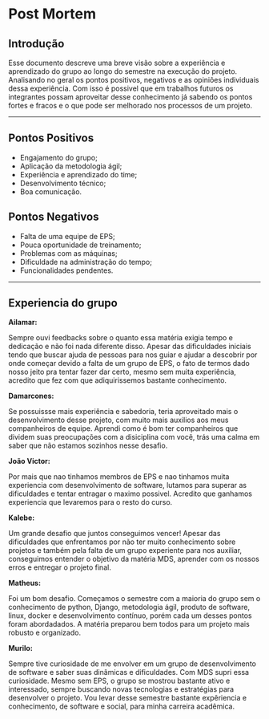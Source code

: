 # Post Mortem

## Introdução

Esse documento descreve uma breve visão sobre a experiência e aprendizado do grupo ao longo do semestre na execução do projeto. Analisando no geral os pontos positivos, negativos e as opiniões individuais dessa experiência. Com isso é possivel que em trabalhos futuros os integrantes possam aproveitar desse conhecimento já sabendo os pontos fortes e fracos e o que pode ser melhorado nos processos de um projeto.

---

## Pontos Positivos

* Engajamento do grupo;
* Aplicação da metodologia ágil;
* Experiência e aprendizado do time;
* Desenvolvimento técnico;
* Boa comunicação.


## Pontos Negativos

* Falta de uma equipe de EPS;
* Pouca oportunidade de treinamento;
* Problemas com as máquinas;
* Dificuldade na administração do tempo;
* Funcionalidades pendentes.

---

## Experiencia do grupo

**Ailamar:**

Sempre ouvi feedbacks sobre o quanto essa matéria exigia tempo e dedicação e não foi nada diferente disso. Apesar das dificuldades iniciais tendo que buscar ajuda de pessoas para nos guiar e ajudar a descobrir por onde começar devido a falta de um grupo de EPS, o fato de termos dado nosso jeito pra tentar fazer dar certo, mesmo sem muita experiência, acredito que fez com que adiquirissemos bastante conhecimento.

**Damarcones:**

Se possuissse mais experiência e sabedoria, teria aproveitado mais o desenvolvimento desse projeto, com muito mais auxilios aos meus companheiros de equipe. Aprendi como é bom ter companheiros que dividem suas preocupações com a disiciplina com você, trás uma calma em saber que não estamos sozinhos nesse desafio.

**João Victor:**

Por mais que nao tinhamos membros de EPS e nao tinhamos muita experiencia com desenvolvimento de software, lutamos para superar as dificuldades e tentar entragar o maximo possivel. Acredito que ganhamos experiencia que levaremos para o resto do curso.

**Kalebe:**

Um grande desafio que juntos conseguimos vencer! Apesar das dificuldades que enfrentamos por não ter muito conhecimento sobre projetos e também pela falta de um grupo experiente para nos auxiliar, conseguimos entender o objetivo da matéria MDS, aprender com os nossos erros e entregar o projeto final.

**Matheus:**

Foi um bom desafio. Começamos o semestre com a maioria do grupo sem o conhecimento de python, Django, metodologia ágil, produto de software, linux, docker e desenvolvimento contínuo, porém cada um desses pontos foram abordadados. A matéria preparou bem todos para um projeto mais robusto e organizado. 

**Murilo:**

Sempre tive curiosidade de me envolver em um grupo de desenvolvimento de software e saber suas dinâmicas e dificuldades. Com MDS supri essa curiosidade. Mesmo sem EPS, o grupo se mostrou bastante ativo e interessado, sempre buscando novas tecnologias e estratégias para desenvolver o projeto. Vou levar desse semestre bastante expêriencia e conhecimento, de software e social, para minha carreira acadêmica.
